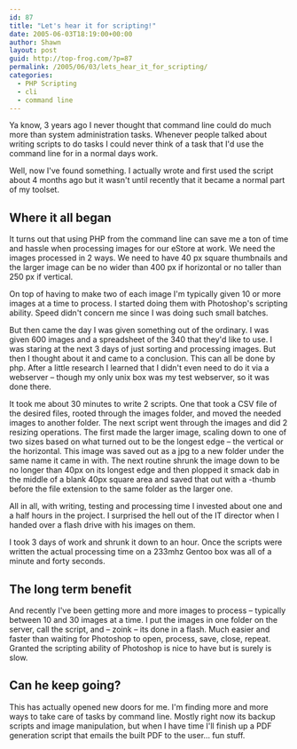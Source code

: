 ```yaml
---
id: 87
title: "Let's hear it for scripting!"
date: 2005-06-03T18:19:00+00:00
author: Shawn
layout: post
guid: http://top-frog.com/?p=87
permalink: /2005/06/03/lets_hear_it_for_scripting/
categories:
  - PHP Scripting
  - cli
  - command line
---
```

Ya know, 3 years ago I never thought that command line could do much more than system administration tasks. Whenever people talked about writing scripts to do tasks I could never think of a task that I'd use the command line for in a normal days work. 

Well, now I've found something. I actually wrote and first used the script about 4 months ago but it wasn't until recently that it became a normal part of my toolset.

<!--more-->

## Where it all began

It turns out that using PHP from the command line can save me a ton of time and hassle when processing images for our eStore at work. We need the images processed in 2 ways. We need to have 40 px square thumbnails and the larger image can be no wider than 400 px if horizontal or no taller than 250 px if vertical.

On top of having to make two of each image I'm typically given 10 or more images at a time to process. I started doing them with Photoshop's scripting ability. Speed didn't concern me since I was doing such small batches.

But then came the day I was given something out of the ordinary. I was given 600 images and a spreadsheet of the 340 that they'd like to use. I was staring at the next 3 days of just sorting and processing images. But then I thought about it and came to a conclusion. This can all be done by php. After a little research I learned that I didn't even need to do it via a webserver – though my only unix box was my test webserver, so it was done there.

It took me about 30 minutes to write 2 scripts. One that took a CSV file of the desired files, rooted through the images folder, and moved the needed images to another folder. The next script went through the images and did 2 resizing operations. The first made the larger image, scaling down to one of two sizes based on what turned out to be the longest edge – the vertical or the horizontal. This image was saved out as a jpg to a new folder under the same name it came in with. The next routine shrunk the image down to be no longer than 40px on its longest edge and then plopped it smack dab in the middle of a blank 40px square area and saved that out with a -thumb before the file extension to the same folder as the larger one.

All in all, with writing, testing and processing time I invested about one and a half hours in the project. I surprised the hell out of the IT director when I handed over a flash drive with his images on them.

I took 3 days of work and shrunk it down to an hour. Once the scripts were written the actual processing time on a 233mhz Gentoo box was all of a minute and forty seconds.

## The long term benefit

And recently I've been getting more and more images to process – typically between 10 and 30 images at a time. I put the images in one folder on the server, call the script, and – zoink – its done in a flash. Much easier and faster than waiting for Photoshop to open, process, save, close, repeat. Granted the scripting ability of Photoshop is nice to have but is surely is slow.

## Can he keep going?

This has actually opened new doors for me. I'm finding more and more ways to take care of tasks by command line. Mostly right now its backup scripts and image manipulation, but when I have time I'll finish up a PDF generation script that emails the built PDF to the user… fun stuff.